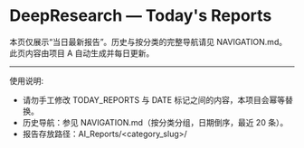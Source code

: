 # DeepResearch — Today's Reports

本页仅展示“当日最新报告”。历史与按分类的完整导航请见 NAVIGATION.md。此页内容由项目 A 自动生成并每日更新。

---

使用说明:
- 请勿手工修改 TODAY_REPORTS 与 DATE 标记之间的内容，本项目会幂等替换。
- 历史导航：参见 NAVIGATION.md（按分类分组，日期倒序，最近 20 条）。
- 报告存放路径：AI_Reports/<category_slug>/<title>-<date>--v<edition>.md

---

相关文档:
- NAVIGATION.md
- PROJECT_OVERVIEW.md

---

<!-- BEGIN TODAY_REPORTS -->
## 最新报告
- [00后用家用打印机造250多万假币 - 2025-10-28](AI_Reports/she-hui-yu-fa-zhi/00hou-yong-jia-yong-da-yin-ji-zao-250duo-mo-jia-bi-2025-10-28--v1.md) (v1) [来源](https://www.baidu.com/s?wd=00%E5%90%8E%E7%94%A8%E5%AE%B6%E7%94%A8%E6%89%93%E5%8D%B0%E6%9C%BA%E9%80%A0250%E5%A4%9A%E4%B8%87%E5%81%87%E5%B8%81&sa=fyb_news&rsv_dl=fyb_news)
- [肉联公司门口堆满死猪 7人被控制 - 2025-10-28](AI_Reports/she-hui-yu-fa-zhi/rou-lian-gong-si-men-kou-dui-man-si-zhu-7ren-bei-kong-zhi-2025-10-28--v1.md) (v1) [来源](https://www.baidu.com/s?wd=%E8%82%89%E8%81%94%E5%85%AC%E5%8F%B8%E9%97%A8%E5%8F%A3%E5%A0%86%E6%BB%A1%E6%AD%BB%E7%8C%AA+7%E4%BA%BA%E8%A2%AB%E6%8E%A7%E5%88%B6&sa=fyb_news&rsv_dl=fyb_news)
- [习近平参观故宫博物院展览 - 2025-10-28](AI_Reports/shi-zheng-yu-guo-ji/xi-jin-ping-can-guan-gu-gong-bo-wu-yuan-zhan-lan-2025-10-28--v1.md) (v1) [来源](https://www.baidu.com/s?wd=%E4%B9%A0%E8%BF%91%E5%B9%B3%E5%8F%82%E8%A7%82%E6%95%85%E5%AE%AB%E5%8D%9A%E7%89%A9%E9%99%A2%E5%B1%95%E8%A7%88&sa=fyb_news&rsv_dl=fyb_news)
- [新华社重磅发文！两岸统一有这些利好 - 2025-10-28](AI_Reports/shi-zheng-yu-guo-ji/xin-hua-she-zhong-bang-fa-wen-liang-an-tong-yi-you-zhe-xie-li-hao-2025-10-28--v1.md) (v1) [来源](https://www.baidu.com/s?wd=%E6%96%B0%E5%8D%8E%E7%A4%BE%E9%87%8D%E7%B6%85%E7%99%BC%E6%96%87%EF%BC%81%E5%85%A9%E5%B2%B8%E7%B6%B1%E4%B8%80%E6%9C%89%E9%80%99%E4%BA%9B%E5%88%A9%E5%A5%BD&sa=fyb_news&rsv_dl=fyb_news)
- [一揽子增量政策实施效果如何 - 2025-10-28](AI_Reports/zheng-ce-yu-fa-gui/yi-lan-zi-zeng-liang-zheng-ce-shi-shi-xiao-guo-ru-he-2025-10-28--v1.md) (v1)
<!-- END TODAY_REPORTS -->
